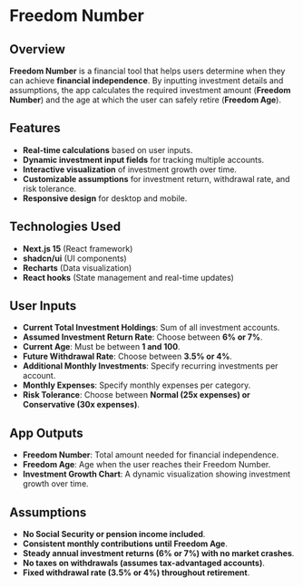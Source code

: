 # Freedom Number

## Overview
 **Freedom Number** is a financial tool that helps users determine when they can achieve **financial independence**. By inputting investment details and assumptions, the app calculates the required investment amount (**Freedom Number**) and the age at which the user can safely retire (**Freedom Age**).

## Features
- **Real-time calculations** based on user inputs.
- **Dynamic investment input fields** for tracking multiple accounts.
- **Interactive visualization** of investment growth over time.
- **Customizable assumptions** for investment return, withdrawal rate, and risk tolerance.
- **Responsive design** for desktop and mobile.

## Technologies Used
- **Next.js 15** (React framework)
- **shadcn/ui** (UI components)
- **Recharts** (Data visualization)
- **React hooks** (State management and real-time updates)

## User Inputs
- **Current Total Investment Holdings**: Sum of all investment accounts.
- **Assumed Investment Return Rate**: Choose between **6% or 7%**.
- **Current Age**: Must be between **1 and 100**.
- **Future Withdrawal Rate**: Choose between **3.5% or 4%**.
- **Additional Monthly Investments**: Specify recurring investments per account.
- **Monthly Expenses**: Specify monthly expenses per category.
- **Risk Tolerance**: Choose between **Normal (25x expenses) or Conservative (30x expenses)**.

## App Outputs
- **Freedom Number**: Total amount needed for financial independence.
- **Freedom Age**: Age when the user reaches their Freedom Number.
- **Investment Growth Chart**: A dynamic visualization showing investment growth over time.

## Assumptions
- **No Social Security or pension income included**.
- **Consistent monthly contributions until Freedom Age**.
- **Steady annual investment returns (6% or 7%) with no market crashes**.
- **No taxes on withdrawals (assumes tax-advantaged accounts)**.
- **Fixed withdrawal rate (3.5% or 4%) throughout retirement**.

